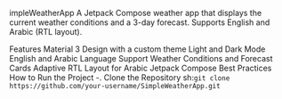 impleWeatherApp
A Jetpack Compose weather app that displays the current weather conditions and a 3-day forecast.
Supports English and Arabic (RTL layout).

Features
Material 3 Design with a custom theme
Light and Dark Mode
English and Arabic Language Support
Weather Conditions and Forecast Cards
Adaptive RTL Layout for Arabic
Jetpack Compose Best Practices
How to Run the Project
-. Clone the Repository
sh:``
git clone https://github.com/your-username/SimpleWeatherApp.git
``
